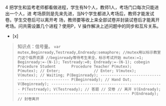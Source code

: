4
把学生和监考老师都看做进程，学生有N个人，教师1人，考场门口每次只能进出一个人，进
考场原则是先来先进，当N个学生都进入考场后，教师才能发试卷。学生交卷后可以离开考
场，教师要等收上来全部试卷并封装试卷后才能离开考场。问共需设置几个进程？使用P，V 操作解决上述问题中的同步和互斥关系。
- [x]  

> 知识点：信号量。
>     ```
>      var mutex,Beginready,Testready,Endready:semaphore;
>          //mutex用以标示教室门这个临界资源
>          //beginready等待考生来全，标示考试开始
>          mutex:=1;
>          Beginready:=-(N-1);
>          Testready:=0;
>          Endready:=-(N-1);
>          cobegin
>              Procedure Student       Procedure Teacher
>                  P(mutex);               P(mutex);
>                      // Enter;               // Enter;
>                  V(mutex);               V(mutex);
>                      // Waiting;
>                  P(Beginready);
>      --------------------------------------------------
>                                          P(Beginready);
>                                          // Hand Out;
>                                          V(Beginready);
>      --------------------------------------------------
>                  P(Testready);
>                  V(Testready);
>                  // 答题
>                  // 交卷
>                  // 离开
>                  V(Endready);
>      --------------------------------------------------
>                                          P(Endready);
>                                          // 封卷离开
>     ```
>     
